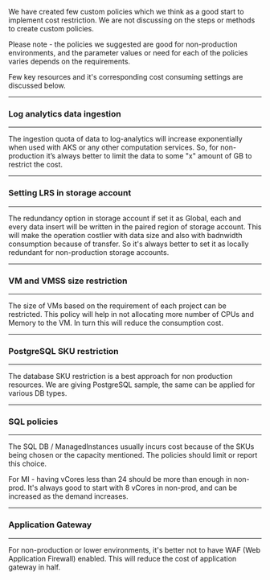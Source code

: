 
We have created few custom policies which we think as a good start to implement cost restriction. We are not discussing on the steps or methods to create custom policies.

Please note - the policies we suggested are good for non-production environments, and the parameter values or need for each of the policies varies depends on the requirements.

Few key resources and it's corresponding cost consuming settings are discussed below.

****
### Log analytics data ingestion
----------
The ingestion quota of data to log-analytics will increase exponentially when used with AKS or any other computation services. So, for non-production it’s always better to limit the data to some "x" amount of GB to restrict the cost.
****
### Setting LRS in storage account
----------
The redundancy option in storage account if set it as Global, each and every data insert will be written in the paired region of storage account. This will make the operation costlier with data size and also with badnwidth consumption because of transfer. So it's always better to set it as locally redundant for non-production storage accounts.
****
### VM and VMSS size restriction
----------
The size of VMs based on the requirement of each project can be restricted. This policy will help in not allocating more number of CPUs and Memory to the VM. In turn this will reduce the consumption cost.
****
### PostgreSQL SKU restriction
----------
The database SKU restriction is a best approach for non production resources. We are giving PostgreSQL sample, the same can be applied for various DB types.
****
### SQL policies
----------
The SQL DB / ManagedInstances usually incurs cost because of the SKUs being chosen or the capacity mentioned. The policies should limit or report this choice.

For MI - having vCores less than 24 should be more than enough in non-prod. It's always good to start with 8 vCores in non-prod, and can be increased as the demand increases.
****
### Application Gateway
----------
For non-production or lower environments, it's better not to have WAF (Web Application Firewall) enabled. This will reduce the cost of application gateway in half.
